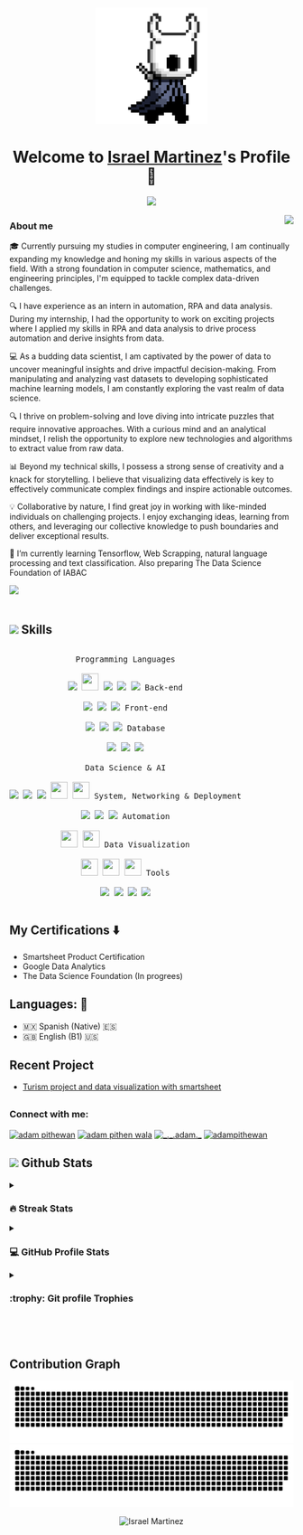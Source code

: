 <p align="center">
  <br>
  <samp>
   

</samp>

  <img src="https://raw.githubusercontent.com/TanZng/TanZng/master/assets/hollor_knight3.gif" width="200"/>

</p>

<p align="center">
  <h1 align="center">Welcome to <a href="https://github.com/Israwss">Israel Martinez</a>'s Profile 👋</h1>
</p>
<p align="center">
  <a align="center" href="https://github.com/DenverCoder1/readme-typing-svg"><img src="https://readme-typing-svg.herokuapp.com?&font=IBM+Plex+Sans&color=F72EE2&size=25&lines=Welcome+to+my+GitHub+Profile!;I'm+a+Computer+Engineering+Student;Aspiring+Data+Scientist" /></a>
</p>

<img align="right" src="https://media.giphy.com/media/M9gbBd9nbDrOTu1Mqx/giphy.gif">


<h3><b>About me</b></h3>

<p>🎓 Currently pursuing my studies in computer engineering, I am continually expanding my knowledge and honing my skills in various aspects of the field. With a strong foundation in computer science, mathematics, and engineering principles, I'm equipped to tackle complex data-driven challenges.

🔍 I have experience as an intern in automation, RPA and data analysis. During my internship, I had the opportunity to work on exciting projects where I applied my skills in RPA and data analysis to drive process automation and derive insights from data.

💻 As a budding data scientist, I am captivated by the power of data to uncover meaningful insights and drive impactful decision-making. From manipulating and analyzing vast datasets to developing sophisticated machine learning models, I am constantly exploring the vast realm of data science.

🔍 I thrive on problem-solving and love diving into intricate puzzles that require innovative approaches. With a curious mind and an analytical mindset, I relish the opportunity to explore new technologies and algorithms to extract value from raw data.

📊 Beyond my technical skills, I possess a strong sense of creativity and a knack for storytelling. I believe that visualizing data effectively is key to effectively communicate complex findings and inspire actionable outcomes.

💡 Collaborative by nature, I find great joy in working with like-minded individuals on challenging projects. I enjoy exchanging ideas, learning from others, and leveraging our collective knowledge to push boundaries and deliver exceptional results.

🌱 I’m currently learning Tensorflow, Web Scrapping, natural language processing and text classification. Also preparing The Data Science Foundation of IABAC		

</p>

<img src="https://user-images.githubusercontent.com/73097560/115834477-dbab4500-a447-11eb-908a-139a6edaec5c.gif"><br><br>

## <img src="https://media2.giphy.com/media/QssGEmpkyEOhBCb7e1/giphy.gif?cid=ecf05e47a0n3gi1bfqntqmob8g9aid1oyj2wr3ds3mg700bl&rid=giphy.gif" width ="25"><b> Skills</b>

<p style="display: inline-block;" align="center">
  <kbd>
    <kbd>Programming Languages</kbd>
    <br>
    <br>
    <img width="30px" src="https://cdn.jsdelivr.net/gh/devicons/devicon/icons/python/python-plain.svg" /> 
    <img width="30px" height="30px" src="https://www.r-project.org/logo/Rlogo.svg" /> 
    <img width="30px" src="https://cdn.jsdelivr.net/gh/devicons/devicon/icons/csharp/csharp-plain.svg" /> 
    <img width="30px" src="https://cdn.jsdelivr.net/gh/devicons/devicon/icons/java/java-plain.svg" /> 
    <img width="30px" src="https://cdn.jsdelivr.net/gh/devicons/devicon/icons/c/c-plain.svg" /> 
  </kbd>
  <kbd>
    <kbd>Back-end</kbd>
    <br>
    <br>
    <img width="30px" src="https://cdn.jsdelivr.net/gh/devicons/devicon/icons/dotnetcore/dotnetcore-original.svg" />
    <img width="30px" src="https://cdn.jsdelivr.net/gh/devicons/devicon/icons/dot-net/dot-net-original.svg" />
    <img width="30px" src="https://cdn.jsdelivr.net/gh/devicons/devicon/icons/sqlalchemy/sqlalchemy-plain.svg" />
  </kbd>
  <kbd>
    <kbd>Front-end</kbd>
    <br>
    <br>
    <img width="30px" src="https://cdn.jsdelivr.net/gh/devicons/devicon/icons/html5/html5-original.svg" /> 
    <img width="30px" src="https://cdn.jsdelivr.net/gh/devicons/devicon/icons/css3/css3-plain.svg" /> 
    <img width="30px" src="https://cdn.jsdelivr.net/gh/devicons/devicon/icons/javascript/javascript-original.svg" />
  </kbd>
  <kbd>
    <kbd>Database</kbd>
    <br>
    <br>
    <img width="30px" src="https://cdn.jsdelivr.net/gh/devicons/devicon/icons/mysql/mysql-plain.svg" />
    <img width="30px" src="https://cdn.jsdelivr.net/gh/devicons/devicon/icons/microsoftsqlserver/microsoftsqlserver-plain.svg" />
    <img width="30px" src="https://cdn.jsdelivr.net/gh/devicons/devicon/icons/mongodb/mongodb-plain.svg" />
  </kbd>
  <br>
  <br>
  <kbd>
    <kbd>Data Science & AI</kbd>
    <br>
    <br>
    <img width="30px" src="https://cdn.jsdelivr.net/gh/devicons/devicon/icons/tensorflow/tensorflow-original.svg" />
    <img width="30px" src="https://cdn.jsdelivr.net/gh/devicons/devicon/icons/numpy/numpy-original.svg" />
    <img width="30px" src="https://cdn.jsdelivr.net/gh/devicons/devicon/icons/pandas/pandas-original.svg" />
    <img width="30px" height="30px" src="https://www.vectorlogo.zone/logos/pytorch/pytorch-ar21.svg"/>
   <img width="30px" height="30px" src="https://upload.wikimedia.org/wikipedia/commons/0/05/Scikit_learn_logo_small.svg" />
  </kbd>
 
  <kbd>
    <kbd>System, Networking & Deployment</kbd>
    <br>
    <br>
    <img width="30px" src="https://cdn.jsdelivr.net/gh/devicons/devicon/icons/azure/azure-plain.svg" />
    <img width="30px" src="https://cdn.jsdelivr.net/gh/devicons/devicon/icons/git/git-plain.svg" />
    <img width="30px" src="https://cdn.jsdelivr.net/gh/devicons/devicon/icons/docker/docker-plain.svg" />
  </kbd>
  <kbd>
    <kbd>Automation</kbd>
    <br>
    <br>
    <img width="30px" height="30px"src="https://www.vectorlogo.zone/logos/zapier/zapier-ar21.svg" />
    <img width="30px" height="30px"src="https://upload.wikimedia.org/wikipedia/commons/6/6e/Blue_Prism_logo.svg" />
  </kbd>
   <kbd>
    <kbd>Data Visualization</kbd>
    <br>
    <br>
    <img width="30px" height="30px"src="https://cdn.worldvectorlogo.com/logos/tableau-software.svg" />
    <img width="30px" height="30px"src="https://cdn.worldvectorlogo.com/logos/r-studio-1.svg" />
     <img width="30px" height="30px"src="https://cdn.worldvectorlogo.com/logos/looker-1.svg" />
  </kbd>
  <kbd>
    <kbd>Tools</kbd>
    <br>
    <br>
    <img width="30px" src="https://cdn.jsdelivr.net/gh/devicons/devicon/icons/vscode/vscode-original.svg" />
    <img width="30px" src="https://cdn.jsdelivr.net/gh/devicons/devicon/icons/jupyter/jupyter-original.svg" />
    <img width="30px" src="https://www.vectorlogo.zone/logos/pytorch/pytorch-icon.svg" />
    <img width="30px" src="https://cdn.jsdelivr.net/gh/devicons/devicon/icons/visualstudio/visualstudio-plain.svg" />
  </kbd>
  
</p>

##



## My Certifications :arrow_down:

- Smartsheet Product Certification
- Google Data Analytics
- The Data Science Foundation (In progrees) 

##

## Languages: :speech_balloon:

- 🇲🇽 Spanish (Native) 🇪🇸
- 🇬🇧 English (B1) 🇺🇸
##

## Recent Project
<!-- BLOG-POST-LIST:START -->
- [Turism project and data visualization with smartsheet](https://app.smartsheet.com/b/publish?EQBCT=5c5b773810e24f1487bc9325095d5e27)
##


### Connect with me:
<p align="left">
  <a href="https://www.linkedin.com/in/israel-mart%C3%ADnez-jim%C3%A9nez-60225a1b0/" target="blank"><img align="center"
      src="https://raw.githubusercontent.com/rahuldkjain/github-profile-readme-generator/master/src/images/icons/Social/linked-in-alt.svg"
      alt="adam pithewan" height="30" width="40" /></a>
  <a href="https://www.facebook.com/there.is.only.dead.space.here" target="blank"><img align="center"
      src="https://raw.githubusercontent.com/rahuldkjain/github-profile-readme-generator/master/src/images/icons/Social/facebook.svg"
      alt="adam pithen wala" height="30" width="40" /></a>
  <a href="https://www.instagram.com/isra_cuellar12w/" target="blank"><img align="center"
      src="https://raw.githubusercontent.com/rahuldkjain/github-profile-readme-generator/master/src/images/icons/Social/instagram.svg"
      alt="_._.adam._" height="30" width="40" /></a>
 <a href="https://twitter.com/Isra12w" target="blank"><img align="center"
      src="https://raw.githubusercontent.com/rahuldkjain/github-profile-readme-generator/master/src/images/icons/Social/twitter.svg"
      alt="adampithewan" height="30" width="40" /></a>
</p>

##




## <picture> <img src = "https://github.com/7oSkaaa/7oSkaaa/blob/main/Images/Statistics.gif?raw=true" width = 50px>  </picture> Github Stats

<details><summary><h3> 🔥 Streak Stats</h3></summary>

----	

<p align="center"><img src="https://github-readme-streak-stats.herokuapp.com/?user=Israwss&theme=tokyonight_duo" alt="Israwss" /></p>

</details>
  
<details><summary><h3>💻 GitHub Profile Stats</h3></summary>

----
<p align="center">
    <a href="https://github.com/Israwss/github-readme-stats">
	    <img alt="Israwss's Github Stats" src="https://github-readme-stats.vercel.app/api?username=Israwss&show_icons=true&count_private=true&locale=en&theme=tokyonight&layout=compact" height="230px"/></a>
	  <img src="https://github-readme-stats.vercel.app/api/top-langs?username=Israwss&langs_count=10&show_icons=true&locale=en&theme=tokyonight" alt="Israwss" height="230px"/>
	

<br/>


</details>



<details><summary> <h3> :trophy: Git profile Trophies </h3></summary>

----
	
<p align="center"> <a href="https://github.com/Israwss/github-profile-trophy"><img src="https://github-profile-trophy.vercel.app/?username=Israwss&layout=compact&theme=tokyonight&column=4&margin-w=15&margin-h=15" alt="Israwss" /></a> </p>


	
</details>
	


</br></br>
	



  
## Contribution Graph


![github contribution grid snake animation](https://raw.githubusercontent.com/Israwss/Israwss/output/github-contribution-grid-snake.svg#gh-dark-mode-only)
![github contribution grid snake animation](https://raw.githubusercontent.com/Israwss/Israwss/output/github-contribution-grid-snake.svg#gh-light-mode-only)

<p align="center"> <img src="https://komarev.com/ghpvc/?username=Israwss&label=Profile%20views&color=blueviolet&style=flat" alt="Israel Martinez" /> </p>

##


























